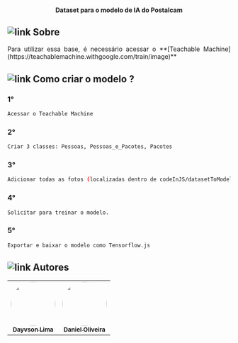<h4 align="center"> 
	Dataset para o modelo de IA do Postalcam
</h4>

## ![link](https://github.com/dayvsonlsantos/p-mostra-dados/assets/102249811/16d7c222-81dd-46e5-bb01-94eb7057d0f3) Sobre

<p align=justify>Para utilizar essa base, é necessário acessar o **[Teachable Machine](https://teachablemachine.withgoogle.com/train/image)**</p>

## ![link](https://github.com/dayvsonlsantos/p-mostra-dados/assets/102249811/16d7c222-81dd-46e5-bb01-94eb7057d0f3) Como criar o modelo ?

### 1°
```bash
Acessar o Teachable Machine
```

### 2°
```bash
Criar 3 classes: Pessoas, Pessoas_e_Pacotes, Pacotes
```

### 3°
```bash
Adicionar todas as fotos (localizadas dentro de codeInJS/datasetToModel/train), as suas respectivas classes.
```

### 4°
```bash
Solicitar para treinar o modelo.
```

### 5°
```bash
Exportar e baixar o modelo como Tensorflow.js
```

## ![link](https://github.com/dayvsonlsantos/p-mostra-dados/assets/102249811/16d7c222-81dd-46e5-bb01-94eb7057d0f3) Autores

<table>
  <tr>
    <td align="center">
      <a href="https://github.com/dayvsonlsantos">
        <img alt="" style="border-radius: 50%;" src="https://avatars.githubusercontent.com/u/102249811?s=400&u=2843e9ff654eb5587f9e6ad6b873fed0b1c0df77&v=4" width="100px;" alt=""/>
        <br />
        <sub><b>Dayvson Lima</b></sub>
   </td>
   
   <td align="center">
      <a href="#">
        <img alt="" style="border-radius: 50%;" src="https://github.com/dayvsonlsantos/p-near-hospital/assets/102249811/a01154cd-50fb-4cad-96e9-c74a1276586b" width="100px;" alt=""/>
        <br />
        <sub><b>Daniel Oliveira</b></sub>
   </td>
   
 </tr>
   
</table>